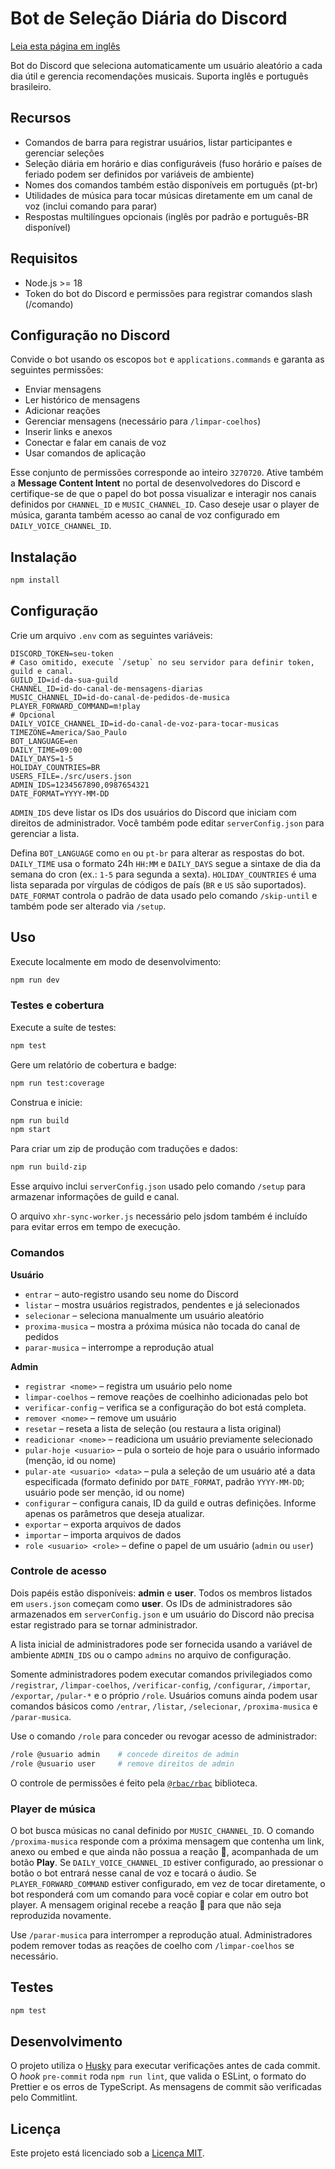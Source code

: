 # Bot de Seleção Diária do Discord
[Leia esta página em inglês](README.md)

Bot do Discord que seleciona automaticamente um usuário aleatório a cada dia útil e gerencia recomendações musicais. Suporta inglês e português brasileiro.

## Recursos

- Comandos de barra para registrar usuários, listar participantes e gerenciar seleções
- Seleção diária em horário e dias configuráveis (fuso horário e países de feriado podem ser definidos por variáveis de ambiente)
- Nomes dos comandos também estão disponíveis em português (pt-br)
- Utilidades de música para tocar músicas diretamente em um canal de voz (inclui comando para parar)
- Respostas multilíngues opcionais (inglês por padrão e português-BR disponível)

## Requisitos

- Node.js >= 18
- Token do bot do Discord e permissões para registrar comandos slash (/comando)

## Configuração no Discord

Convide o bot usando os escopos `bot` e `applications.commands` e garanta as
seguintes permissões:

- Enviar mensagens
- Ler histórico de mensagens
- Adicionar reações
- Gerenciar mensagens (necessário para `/limpar-coelhos`)
- Inserir links e anexos
- Conectar e falar em canais de voz
- Usar comandos de aplicação

Esse conjunto de permissões corresponde ao inteiro `3270720`.
Ative também a **Message Content Intent** no portal de desenvolvedores do
Discord e certifique-se de que o papel do bot possa visualizar e interagir nos
canais definidos por `CHANNEL_ID` e `MUSIC_CHANNEL_ID`. Caso deseje usar o
player de música, garanta também acesso ao canal de voz configurado em
`DAILY_VOICE_CHANNEL_ID`.

## Instalação

```bash
npm install
```

## Configuração

Crie um arquivo `.env` com as seguintes variáveis:

```
DISCORD_TOKEN=seu-token
# Caso omitido, execute `/setup` no seu servidor para definir token, guild e canal.
GUILD_ID=id-da-sua-guild
CHANNEL_ID=id-do-canal-de-mensagens-diarias
MUSIC_CHANNEL_ID=id-do-canal-de-pedidos-de-musica
PLAYER_FORWARD_COMMAND=m!play
# Opcional
DAILY_VOICE_CHANNEL_ID=id-do-canal-de-voz-para-tocar-musicas
TIMEZONE=America/Sao_Paulo
BOT_LANGUAGE=en
DAILY_TIME=09:00
DAILY_DAYS=1-5
HOLIDAY_COUNTRIES=BR
USERS_FILE=./src/users.json
ADMIN_IDS=1234567890,0987654321
DATE_FORMAT=YYYY-MM-DD

```
`ADMIN_IDS` deve listar os IDs dos usuários do Discord que iniciam com direitos de administrador. Você também pode editar `serverConfig.json` para gerenciar a lista.


Defina `BOT_LANGUAGE` como `en` ou `pt-br` para alterar as respostas do bot. `DAILY_TIME` usa o formato 24h `HH:MM` e `DAILY_DAYS` segue a sintaxe de dia da semana do cron (ex.: `1-5` para segunda a sexta). `HOLIDAY_COUNTRIES` é uma lista separada por vírgulas de códigos de país (`BR` e `US` são suportados). `DATE_FORMAT` controla o padrão de data usado pelo comando `/skip-until` e também pode ser alterado via `/setup`.

## Uso

Execute localmente em modo de desenvolvimento:

```bash
npm run dev
```

### Testes e cobertura

Execute a suíte de testes:

```bash
npm test
```

Gere um relatório de cobertura e badge:

```bash
npm run test:coverage
```

Construa e inicie:

```bash
npm run build
npm start
```

Para criar um zip de produção com traduções e dados:

```bash
npm run build-zip
```

Esse arquivo inclui `serverConfig.json` usado pelo comando `/setup` para armazenar informações de guild e canal.

O arquivo `xhr-sync-worker.js` necessário pelo jsdom também é incluído para evitar erros em tempo de execução.

### Comandos

**Usuário**

- `entrar` – auto-registro usando seu nome do Discord
- `listar` – mostra usuários registrados, pendentes e já selecionados
- `selecionar` – seleciona manualmente um usuário aleatório
- `proxima-musica` – mostra a próxima música não tocada do canal de pedidos
- `parar-musica` – interrompe a reprodução atual

**Admin**

- `registrar <nome>` – registra um usuário pelo nome
- `limpar-coelhos` – remove reações de coelhinho adicionadas pelo bot
- `verificar-config` – verifica se a configuração do bot está completa.
- `remover <nome>` – remove um usuário
- `resetar` – reseta a lista de seleção (ou restaura a lista original)
- `readicionar <nome>` – readiciona um usuário previamente selecionado
- `pular-hoje <usuario>` – pula o sorteio de hoje para o usuário informado (menção, id ou nome)
- `pular-ate <usuario> <data>` – pula a seleção de um usuário até a data especificada (formato definido por `DATE_FORMAT`, padrão `YYYY-MM-DD`; usuário pode ser menção, id ou nome)
- `configurar` – configura canais, ID da guild e outras definições. Informe apenas os parâmetros que deseja atualizar.
- `exportar` – exporta arquivos de dados
- `importar` – importa arquivos de dados
- `role <usuario> <role>` – define o papel de um usuário (`admin` ou `user`)


### Controle de acesso

Dois papéis estão disponíveis: **admin** e **user**. Todos os membros listados em `users.json` começam como **user**. Os IDs de administradores são armazenados em `serverConfig.json` e um usuário do Discord não precisa estar registrado para se tornar administrador.

A lista inicial de administradores pode ser fornecida usando a variável de ambiente `ADMIN_IDS` ou o campo `admins` no arquivo de configuração.

Somente administradores podem executar comandos privilegiados como `/registrar`, `/limpar-coelhos`, `/verificar-config`, `/configurar`, `/importar`, `/exportar`, `/pular-*` e o próprio `/role`. Usuários comuns ainda podem usar comandos básicos como `/entrar`, `/listar`, `/selecionar`, `/proxima-musica` e `/parar-musica`.

Use o comando `/role` para conceder ou revogar acesso de administrador:

```bash
/role @usuario admin    # concede direitos de admin
/role @usuario user     # remove direitos de admin
```

O controle de permissões é feito pela [`@rbac/rbac`](https://www.npmjs.com/package/@rbac/rbac) biblioteca.

### Player de música

O bot busca músicas no canal definido por `MUSIC_CHANNEL_ID`. O comando `/proxima-musica`
responde com a próxima mensagem que contenha um link, anexo ou embed e que ainda
não possua a reação 🐰, acompanhada de um botão **Play**. Se `DAILY_VOICE_CHANNEL_ID`
estiver configurado, ao pressionar o botão o bot entrará nesse canal de voz e tocará
o áudio. Se `PLAYER_FORWARD_COMMAND` estiver configurado, em vez de tocar diretamente,
o bot responderá com um comando para você copiar e colar em outro bot player. A
mensagem original recebe a reação 🐰 para que não seja reproduzida novamente.

Use `/parar-musica` para interromper a reprodução atual. Administradores podem
remover todas as reações de coelho com `/limpar-coelhos` se necessário.



## Testes

```bash
npm test
```

## Desenvolvimento

O projeto utiliza o [Husky](https://typicode.github.io/husky) para executar
verificações antes de cada commit. O *hook* `pre-commit` roda `npm run lint`,
que valida o ESLint, o formato do Prettier e os erros de TypeScript. As mensagens
de commit são verificadas pelo Commitlint.

## Licença

Este projeto está licenciado sob a [Licença MIT](LICENSE).
